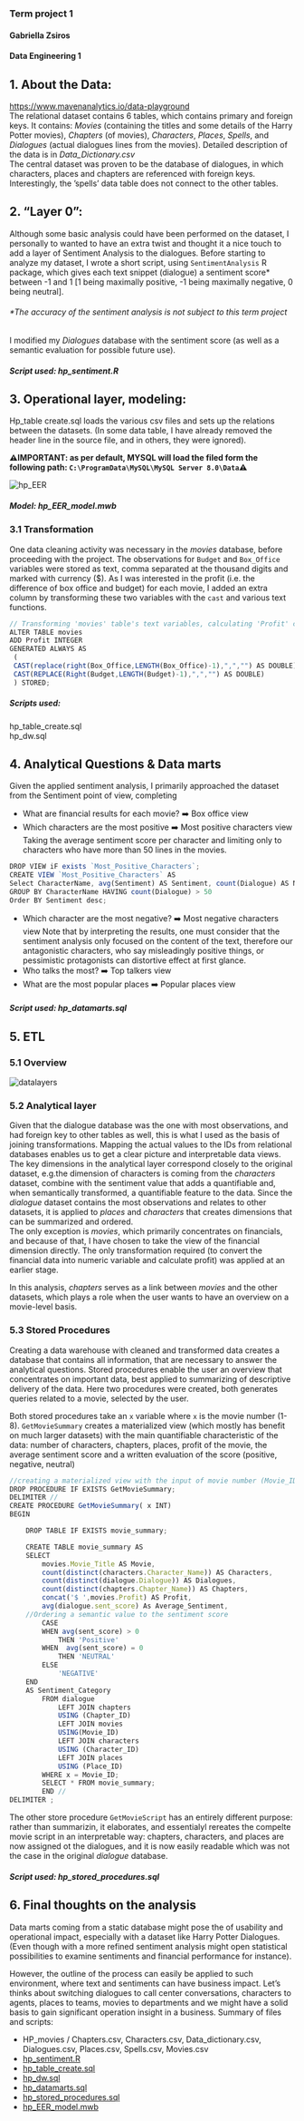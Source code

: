 ### Term project 1
#### Gabriella Zsiros
#### Data Engineering 1 

## 1. About the Data:
https://www.mavenanalytics.io/data-playground  
The relational dataset contains 6 tables, which contains primary and foreign keys. It contains: *Movies* (containing the titles and some details of the Harry Potter movies), *Chapters* (of movies), *Characters*, *Places*, *Spells*, and *Dialogues* (actual dialogues lines from the movies). Detailed description of the data is in *Data_Dictionary.csv*  
The central dataset was proven to be the database of dialogues, in which characters, places and chapters are referenced with foreign keys. Interestingly, the ’spells’ data table does not connect to the other tables.  
## 2. “Layer 0”:
Although some basic analysis could have been performed on the dataset, I personally to wanted to have an extra twist and thought it a nice touch to add a layer of Sentiment Analysis to the dialogues. 
Before starting to analyze my dataset, I wrote a short script, using `SentimentAnalysis` R package, which gives each text snippet (dialogue) a sentiment score* between -1 and 1 [1 being maximally positive, -1 being maximally negative, 0 being neutral].   
  
###### *The accuracy of the sentiment analysis is not subject to this term project
I modified my *Dialogues* database with the sentiment score (as well as a semantic evaluation for possible future use).  
##### Script used: hp_sentiment.R
## 3. Operational layer, modeling: 
Hp_table create.sql loads the various csv files and sets up the relations between the datasets. (In some data table, I have already removed the header line in the source file, and in others, they were ignored).  
  
__:warning:IMPORTANT: as per default, MYSQL will load the filed form the following path: `C:\ProgramData\MySQL\MySQL Server 8.0\Data`:warning:__  
  
![hp_EER](https://github.com/gabizsiros/DE1/blob/main/Term1/hp_eer.jpg)  
##### Model: hp_EER_model.mwb
### 3.1 Transformation
One data cleaning activity was necessary in the *movies* database, before proceeding with the project. The observations for `Budget` and `Box_Office` variables were stored as text, comma separated at the thousand digits and marked with currency ($). As I was interested in the profit (i.e. the difference of box office and budget) for each movie, I added an extra column by transforming these two variables with the `cast` and various text functions.
``` js
// Transforming 'movies' table's text variables, calculating 'Profit' column
ALTER TABLE movies
ADD Profit INTEGER
GENERATED ALWAYS AS
 (
 CAST(replace(right(Box_Office,LENGTH(Box_Office)-1),",","") AS DOUBLE) - 
 CAST(REPLACE(Right(Budget,LENGTH(Budget)-1),",","") AS DOUBLE)
 ) STORED;
```

##### Scripts used:  
hp_table_create.sql  
hp_dw.sql

## 4. Analytical Questions & Data marts
Given the applied sentiment analysis, I primarily approached the dataset from the Sentiment point of view, completing
- What are financial results for each movie? :arrow_right: Box office view
- Which characters are the most positive :arrow_right: Most positive characters view
Taking the average sentiment score per character and limiting only to characters who have more than 50 lines in the movies. 
``` js
DROP VIEW iF exists `Most_Positive_Characters`;
CREATE VIEW `Most_Positive_Characters` AS
Select CharacterName, avg(Sentiment) AS Sentiment, count(Dialogue) AS Number_of_Dialogues FROM dialogue_analyse
GROUP BY CharacterName HAVING count(Dialogue) > 50
Order BY Sentiment desc;
```
- Which character are the most negative? :arrow_right: Most negative characters view
Note that by interpreting the results, one must consider that the sentiment analysis only focused on the content of the text, therefore our antagonistic characters, who say misleadingly positive things, or pessimistic protagonists can distortive effect at first glance. 
- Who talks the most? :arrow_right: Top talkers view
- What are the most popular places :arrow_right: Popular places view

##### Script used: hp_datamarts.sql
## 5. ETL

### 5.1 Overview

![datalayers](https://github.com/gabizsiros/DE1/blob/main/Term1/hp_datalayers.jpg)
 

### 5.2 Analytical layer
Given that the dialogue database was the one with most observations, and had foreign key to other tables as well, this is what I used as the basis of joining transformations. Mapping the actual values to the IDs from relational databases enables us to get a clear picture and interpretable data views. The key dimensions in the analytical layer correspond closely to the original dataset, e.g.the dimension of characters is coming from the *characters* dataset, combine with the sentiment value that adds a quantifiable and, when semantically transformed, a quantifiable feature to the data. Since the *dialogue* dataset contains the most observations and relates to other datasets, it is applied to *places* and *characters* that creates dimensions that can be summarized and ordered.  
The only exception is *movies*, which primarily concentrates on financials, and because of that, I have chosen to take the view of the financial dimension directly. The only transformation required (to convert the financial data into numeric variable and calculate profit) was applied at an earlier stage.  

In this analysis, *chapters* serves as a link between *movies* and the other datasets, which plays a role when the user wants to have an overview on a movie-level basis. 

### 5.3 Stored Procedures 

Creating a data warehouse with cleaned and transformed data creates a database that contains all information, that are necessary to answer the analytical questions. Stored procedures enable the user an overview that concentrates on important data, best applied to summarizing of descriptive delivery of the data. Here two procedures were created, both generates queries related to a movie, selected by the user. 

Both stored procedures take an `x` variable where `x` is the movie number (1-8). `GetMovieSummary` creates a materialized view (which mostly has benefit on much larger datasets) with the main quantifiable characteristic of the data: number of characters, chapters, places, profit of the movie, the average sentiment score and a written evaluation of the score (positive, negative, neutral)

``` js
//creating a materialized view with the input of movie number (Movie_ID)
DROP PROCEDURE IF EXISTS GetMovieSummary;
DELIMITER //
CREATE PROCEDURE GetMovieSummary( x INT)
BEGIN

	DROP TABLE IF EXISTS movie_summary;

	CREATE TABLE movie_summary AS
	SELECT
		movies.Movie_Title AS Movie,
		count(distinct(characters.Character_Name)) AS Characters, 
		count(distinct(dialogue.Dialogue)) AS Dialogues, 
		count(distinct(chapters.Chapter_Name)) AS Chapters,
		concat('$ ',movies.Profit) AS Profit,
		avg(dialogue.sent_score) As Average_Sentiment,
	//Ordering a semantic value to the sentiment score
        CASE 
        WHEN avg(sent_score) > 0
            THEN 'Positive'
        WHEN  avg(sent_score) = 0 
            THEN 'NEUTRAL'
        ELSE 
            'NEGATIVE'
    END
    AS Sentiment_Category  
		FROM dialogue
			LEFT JOIN chapters
			USING (Chapter_ID)
			LEFT JOIN movies
			USING(Movie_ID)
			LEFT JOIN characters
			USING (Character_ID)
			LEFT JOIN places
			USING (Place_ID)
		WHERE x = Movie_ID;
        SELECT * FROM movie_summary;
        END //
DELIMITER ;
```
The other store procedure `GetMovieScript` has an entirely different purpose: rather than summarizin, it elaborates, and essentialyl rereates the compelte movie script in an interpretable way: chapters, characters, and places are now assigned ot the dialogues, and it is now easily readable which was not the case in the original *dialogue* database. 

##### Script used: hp_stored_procedures.sql
## 6. Final thoughts on the analysis
Data marts coming from a static database might pose the of usability and operational impact, especially with a dataset like Harry Potter Dialogues. (Even though with a more refined sentiment analysis might open statistical possibilities to examine sentiments and financial performance for instance).  
   
However, the outline of the process can easily be applied to such environment, where text and sentiments can have business impact. Let’s thinks about switching dialogues to call center conversations, characters to agents, places to teams, movies to departments and we might have a solid basis to gain significant operation insight in a business. 
Summary of files and scripts:
+ HP_movies / Chapters.csv, Characters.csv, Data_dictionary.csv, Dialogues.csv, Places.csv, Spells.csv, Movies.csv
+ [hp_sentiment.R](https://github.com/gabizsiros/DE1/blob/main/Term1/hp_sentiment.R)
+ [hp_table_create.sql](https://github.com/gabizsiros/DE1/blob/main/Term1/hp_table_create.sql)
+ [hp_dw.sql](https://github.com/gabizsiros/DE1/blob/main/Term1/hp_dw.sql)
+ [hp_datamarts.sql](https://github.com/gabizsiros/DE1/blob/main/Term1/hp_datamarts.sql)
+ [hp_stored_procedures.sql](https://github.com/gabizsiros/DE1/blob/main/Term1/hp_stored_procedures.sql)
+ [hp_EER_model.mwb](https://github.com/gabizsiros/DE1/blob/main/Term1/hp_EER_model.mwb)



